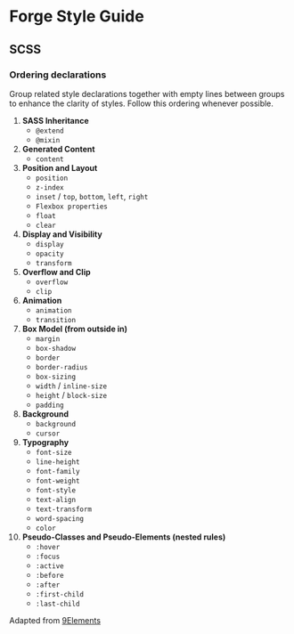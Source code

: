 # Forge Style Guide

## SCSS

### Ordering declarations

Group related style declarations together with empty lines between groups to enhance the clarity of styles. Follow this ordering whenever possible.

1. **SASS Inheritance**
   - `@extend`
   - `@mixin`
2. **Generated Content**
   - `content`
3. **Position and Layout**
   - `position`
   - `z-index`
   - `inset` / `top`, `bottom`, `left`, `right`
   - `Flexbox properties`
   - `float`
   - `clear`
4. **Display and Visibility**
   - `display`
   - `opacity`
   - `transform`
5. **Overflow and Clip**
   - `overflow`
   - `clip`
6. **Animation**
   - `animation`
   - `transition`
7. **Box Model (from outside in)**
   - `margin`
   - `box-shadow`
   - `border`
   - `border-radius`
   - `box-sizing`
   - `width` / `inline-size`
   - `height` / `block-size`
   - `padding`
8. **Background**
   - `background`
   - `cursor`
9. **Typography**
   - `font-size`
   - `line-height`
   - `font-family`
   - `font-weight`
   - `font-style`
   - `text-align`
   - `text-transform`
   - `word-spacing`
   - `color`
10. **Pseudo-Classes and Pseudo-Elements (nested rules)**
    - `:hover`
    - `:focus`
    - `:active`
    - `:before`
    - `:after`
    - `:first-child`
    - `:last-child`

Adapted from [9Elements](https://9elements.com/css-rule-order/)
